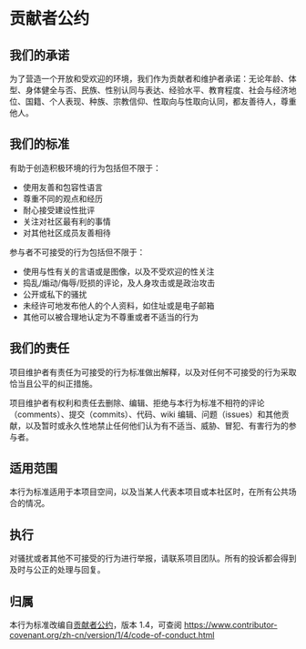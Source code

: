 # 贡献者公约

## 我们的承诺

为了营造一个开放和受欢迎的环境，我们作为贡献者和维护者承诺：无论年龄、体型、身体健全与否、民族、性别认同与表达、经验水平、教育程度、社会与经济地位、国籍、个人表现、种族、宗教信仰、性取向与性取向认同，都友善待人，尊重他人。

## 我们的标准

有助于创造积极环境的行为包括但不限于：

* 使用友善和包容性语言
* 尊重不同的观点和经历
* 耐心接受建设性批评
* 关注对社区最有利的事情
* 对其他社区成员友善相待

参与者不可接受的行为包括但不限于：

* 使用与性有关的言语或是图像，以及不受欢迎的性关注
* 捣乱/煽动/侮辱/贬损的评论，及人身攻击或是政治攻击
* 公开或私下的骚扰
* 未经许可地发布他人的个人资料，如住址或是电子邮箱
* 其他可以被合理地认定为不尊重或者不适当的行为

## 我们的责任

项目维护者有责任为可接受的行为标准做出解释，以及对任何不可接受的行为采取恰当且公平的纠正措施。

项目维护者有权利和责任去删除、编辑、拒绝与本行为标准不相符的评论（comments）、提交（commits）、代码、wiki 编辑、问题（issues）和其他贡献，以及暂时或永久性地禁止任何他们认为有不适当、威胁、冒犯、有害行为的参与者。

## 适用范围

本行为标准适用于本项目空间，以及当某人代表本项目或本社区时，在所有公共场合的情况。

## 执行

对骚扰或者其他不可接受的行为进行举报，请联系项目团队。所有的投诉都会得到及时与公正的处理与回复。

## 归属

本行为标准改编自[贡献者公约](https://www.contributor-covenant.org)，版本 1.4，可查阅 https://www.contributor-covenant.org/zh-cn/version/1/4/code-of-conduct.html